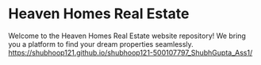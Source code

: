 # Heaven Homes Real Estate

Welcome to the Heaven Homes Real Estate website repository! We bring you a platform to find your dream properties seamlessly.
https://shubhoop121.github.io/shubhoop121-500107797_ShubhGupta_Ass1/
